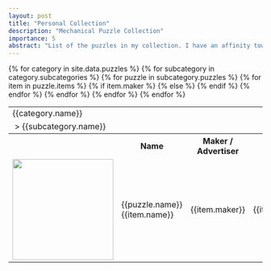 ```yaml
---
layout: post
title: "Personal Collection"
description: "Mechanical Puzzle Collection"
importance: 5
abstract: "List of the puzzles in my collection. I have an affinity towards vintage and advertisement puzzles."
---
```


<table>
  <tbody>
{% for category in site.data.puzzles %}
    <tr class="header">
      <td colspan="5" style="text-align: left">{{category.name}}</td>
    </tr>
{% for subcategory in category.subcategories %}
    <tr class="subheader">
      <td colspan="5" style="text-align: left">&nbsp;> {{subcategory.name}}</td>
    </tr>
    <tr>
      <th></th>
      <th>Name</th>
      <th>Maker / Advertiser</th>
      <th>Date</th>
      <th>Description</th>
    </tr>
{% for puzzle in subcategory.puzzles %}
{% for item in puzzle.items %}
    <tr>
      <td>
        <img src="{{site.baseurl}}/assets/thumbs/{{item.img}}" width="200" height="200">
      </td>
      <td>{{puzzle.name}}<br> {{item.name}}</td>
      {% if item.maker %}
      <td>{{item.maker}}</td>
      {% else %}
      <td>{{item.advertiser}}</td>
      {% endif %}
      <td>{{item.year}}</td>
      <td>{{item.note}}</td>
    </tr>
{% endfor %}
{% endfor %}
{% endfor %}
{% endfor %}
  </tbody>
</table>
